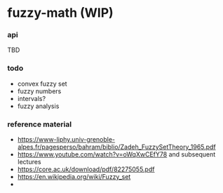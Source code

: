 # fuzzy-math (WIP)

### api
TBD

### todo
- convex fuzzy set
- fuzzy numbers
- intervals?
- fuzzy analysis

### reference material
- https://www-liphy.univ-grenoble-alpes.fr/pagesperso/bahram/biblio/Zadeh_FuzzySetTheory_1965.pdf
- https://www.youtube.com/watch?v=oWqXwCEfY78 and subsequent lectures
- https://core.ac.uk/download/pdf/82275055.pdf
- https://en.wikipedia.org/wiki/Fuzzy_set
- 